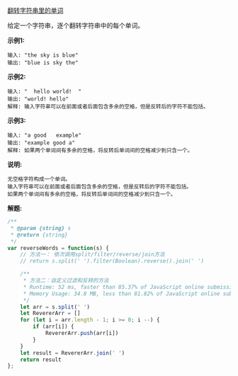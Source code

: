 [翻转字符串里的单词](https://leetcode-cn.com/problems/reverse-words-in-a-string/)

给定一个字符串，逐个翻转字符串中的每个单词。

**示例1:**

```
输入: "the sky is blue"
输出: "blue is sky the"
```

**示例2:**

```
输入: "  hello world!  "
输出: "world! hello"
解释: 输入字符串可以在前面或者后面包含多余的空格，但是反转后的字符不能包括。
```

**示例3:**

```
输入: "a good   example"
输出: "example good a"
解释: 如果两个单词间有多余的空格，将反转后单词间的空格减少到只含一个。
```

**说明:**

```
无空格字符构成一个单词。
输入字符串可以在前面或者后面包含多余的空格，但是反转后的字符不能包括。
如果两个单词间有多余的空格，将反转后单词间的空格减少到只含一个。
```

**解题:**

```js
/**
 * @param {string} s
 * @return {string}
 */
var reverseWords = function(s) {
    // 方法一： 依次调用split/filter/reverse/join方法
    // return s.split(' ').filter(Boolean).reverse().join(' ')

    /**
     * 方法二：自定义过滤和反转的方法
     * Runtime: 52 ms, faster than 85.37% of JavaScript online submissions for Reverse Words in a String.
     * Memory Usage: 34.8 MB, less than 81.82% of JavaScript online submissions for Reverse Words in a String.
     */
    let arr = s.split(' ')
    let RevererArr = []
    for (let i = arr.length - 1; i >= 0; i --) {
        if (arr[i]) {
            RevererArr.push(arr[i])
        }
    }
    let result = RevererArr.join(' ')
    return result
};

```